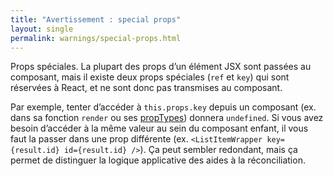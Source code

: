 ```yaml
---
title: "Avertissement : special props"
layout: single
permalink: warnings/special-props.html
---
```


Props spéciales.  La plupart des props d’un élément JSX sont passées au composant, mais il existe deux props spéciales (`ref` et `key`) qui sont réservées à React, et ne sont donc pas transmises au composant.

Par exemple, tenter d’accéder à `this.props.key` depuis un composant (ex. dans sa fonction `render` ou ses [propTypes](/docs/typechecking-with-proptypes.html#proptypes)) donnera `undefined`.  Si vous avez besoin d’accéder à la même valeur au sein du composant enfant, il vous faut la passer dans une prop différente (ex. `<ListItemWrapper key={result.id} id={result.id} />`). Ça peut sembler redondant, mais ça permet de distinguer la logique applicative des aides à la réconciliation.
